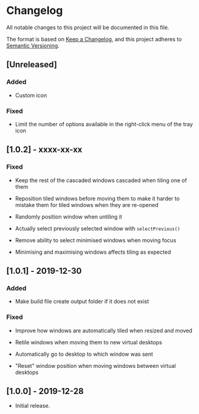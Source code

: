 # Changelog

All notable changes to this project will be documented in this file.

The format is based on [Keep a Changelog](https://keepachangelog.com/en/1.0.0/),
and this project adheres to [Semantic Versioning](https://semver.org/spec/v2.0.0.html).

## [Unreleased]

### Added

- Custom icon

### Fixed

- Limit the number of options available in the right-click menu of the tray icon


## [1.0.2] - xxxx-xx-xx

### Fixed

- Keep the rest of the cascaded windows cascaded when tiling one of them

- Reposition tiled windows before moving them to make it harder to mistake
  them for tiled windows when they are re-opened

- Randomly position window when untiling it

- Actually select previously selected window with `selectPrevious()`

- Remove ability to select minimised windows when moving focus

- Minimising and maximising windows affects tiling as expected

## [1.0.1] - 2019-12-30

### Added

- Make build file create output folder if it does not exist

### Fixed

- Improve how windows are automatically tiled when resized and moved

- Retile windows when moving them to new virtual desktops

- Automatically go to desktop to which window was sent

- "Reset" window position when moving windows between virtual desktops

## [1.0.0] - 2019-12-28

- Initial release.
